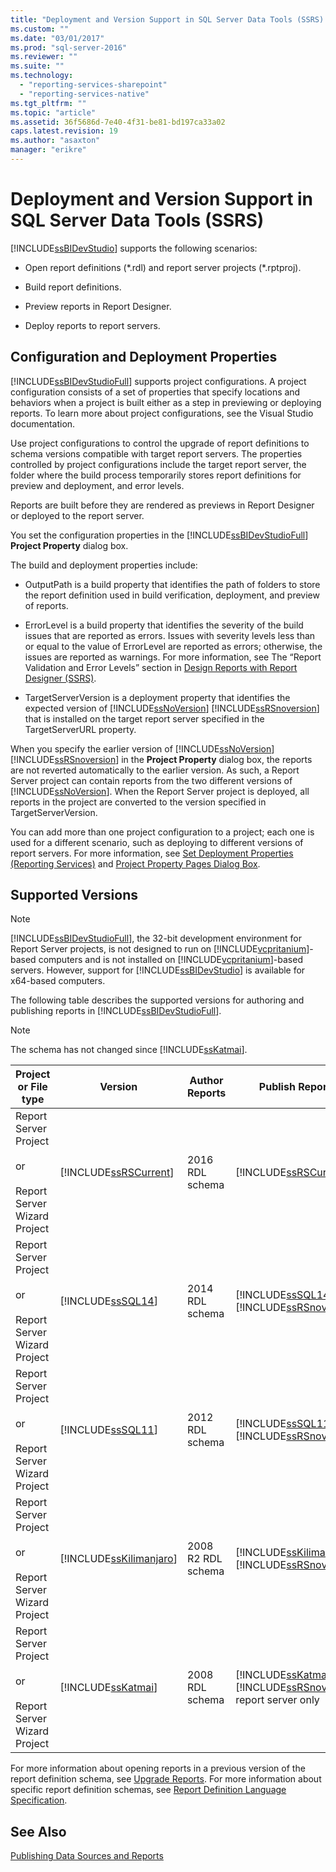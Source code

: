 ```yaml
---
title: "Deployment and Version Support in SQL Server Data Tools (SSRS) | Microsoft Docs"
ms.custom: ""
ms.date: "03/01/2017"
ms.prod: "sql-server-2016"
ms.reviewer: ""
ms.suite: ""
ms.technology: 
  - "reporting-services-sharepoint"
  - "reporting-services-native"
ms.tgt_pltfrm: ""
ms.topic: "article"
ms.assetid: 36f5686d-7e40-4f31-be81-bd197ca33a02
caps.latest.revision: 19
ms.author: "asaxton"
manager: "erikre"
---
```

# Deployment and Version Support in SQL Server Data Tools (SSRS)
  [!INCLUDE[ssBIDevStudio](../../analysis-services/includes/ssbidevstudio-md.md)] supports the following scenarios:  
  
-   Open report definitions (*.rdl) and report server projects (\*.rptproj).  
  
-   Build report definitions.  
  
-   Preview reports in Report Designer.  
  
-   Deploy reports to report servers.  
  
##  <a name="bkmk_ConfigurationandDeploymentProperties"></a> Configuration and Deployment Properties  
 [!INCLUDE[ssBIDevStudioFull](../../analysis-services/includes/ssbidevstudiofull-md.md)] supports project configurations. A project configuration consists of a set of properties that specify locations and behaviors when a project is built either as a step in previewing or deploying reports. To learn more about project configurations, see the Visual Studio documentation.  
  
 Use project configurations to control the upgrade of report definitions to schema versions compatible with target report servers. The properties controlled by project configurations include the target report server, the folder where the build process temporarily stores report definitions for preview and deployment, and error levels.  
  
 Reports are built before they are rendered as previews in Report Designer or deployed to the report server.  
  
 You set the configuration properties in the [!INCLUDE[ssBIDevStudioFull](../../analysis-services/includes/ssbidevstudiofull-md.md)] **Project Property** dialog box.  
  
 The build and deployment properties include:  
  
-   OutputPath is a build property that identifies the path of folders to store the report definition used in build verification, deployment, and preview of reports.  
  
-   ErrorLevel is a build property that identifies the severity of the build issues that are reported as errors. Issues with severity levels less than or equal to the value of ErrorLevel are reported as errors; otherwise, the issues are reported as warnings. For more information, see The “Report Validation and Error Levels” section in [Design Reports with Report Designer &#40;SSRS&#41;](../../reporting-services/tools/design-reporting-services-paginated-reports-with-report-designer-ssrs.md).  
  
-   TargetServerVersion is a deployment property that identifies the expected version of [!INCLUDE[ssNoVersion](../../advanced-analytics/r-services/includes/ssnoversion-md.md)] [!INCLUDE[ssRSnoversion](../../advanced-analytics/r-services/includes/ssrsnoversion-md.md)] that is installed on the target report server specified in the TargetServerURL property.  
  
 When you specify the earlier version of [!INCLUDE[ssNoVersion](../../advanced-analytics/r-services/includes/ssnoversion-md.md)] [!INCLUDE[ssRSnoversion](../../advanced-analytics/r-services/includes/ssrsnoversion-md.md)] in the **Project Property** dialog box, the reports are not reverted automatically to the earlier version. As such, a Report Server project can contain reports from the two different versions of [!INCLUDE[ssNoVersion](../../advanced-analytics/r-services/includes/ssnoversion-md.md)]. When the Report Server project is deployed, all reports in the project are converted to the version specified in TargetServerVersion.  
  
 You can add more than one project configuration to a project; each one is used for a different scenario, such as deploying to different versions of report servers. For more information, see [Set Deployment Properties &#40;Reporting Services&#41;](../../reporting-services/tools/set-deployment-properties-reporting-services.md) and [Project Property Pages Dialog Box](../../reporting-services/tools/project-property-pages-dialog-box.md).  
  
##  <a name="bkmk_SupportedVersions"></a> Supported Versions  
  
> [!NOTE]  
>  [!INCLUDE[ssBIDevStudioFull](../../analysis-services/includes/ssbidevstudiofull-md.md)], the 32-bit development environment for Report Server projects, is not designed to run on [!INCLUDE[vcpritanium](../../analysis-services/data-mining/includes/vcpritanium-md.md)]-based computers and is not installed on [!INCLUDE[vcpritanium](../../analysis-services/data-mining/includes/vcpritanium-md.md)]-based servers. However, support for [!INCLUDE[ssBIDevStudio](../../analysis-services/includes/ssbidevstudio-md.md)] is available for x64-based computers.  
  
 The following table describes the supported versions for authoring and publishing reports in [!INCLUDE[ssBIDevStudioFull](../../analysis-services/includes/ssbidevstudiofull-md.md)].  
  
> [!NOTE]  
>  The schema has not changed since [!INCLUDE[ssKatmai](../../analysis-services/data-mining/includes/sskatmai-md.md)].  
  
|Project or File type|Version|Author Reports|Publish Reports|Notes|  
|--------------------------|-------------|--------------------|---------------------|-----------|  
|Report Server Project<br /><br /> or<br /><br /> Report Server Wizard Project|[!INCLUDE[ssRSCurrent](../../reporting-services/includes/ssrscurrent-md.md)]|2016 RDL schema|[!INCLUDE[ssRSCurrent](../../reporting-services/includes/ssrscurrent-md.md)]||  
|Report Server Project<br /><br /> or<br /><br /> Report Server Wizard Project|[!INCLUDE[ssSQL14](../../analysis-services/includes/sssql14-md.md)]|2014 RDL schema|[!INCLUDE[ssSQL14](../../analysis-services/includes/sssql14-md.md)] [!INCLUDE[ssRSnoversion](../../advanced-analytics/r-services/includes/ssrsnoversion-md.md)]||  
|Report Server Project<br /><br /> or<br /><br /> Report Server Wizard Project|[!INCLUDE[ssSQL11](../../analysis-services/includes/sssql11-md.md)]|2012 RDL schema|[!INCLUDE[ssSQL11](../../analysis-services/includes/sssql11-md.md)] [!INCLUDE[ssRSnoversion](../../advanced-analytics/r-services/includes/ssrsnoversion-md.md)]||  
|Report Server Project<br /><br /> or<br /><br /> Report Server Wizard Project|[!INCLUDE[ssKilimanjaro](../../analysis-services/instances/install/windows/includes/sskilimanjaro-md.md)]|2008 R2 RDL schema|[!INCLUDE[ssKilimanjaro](../../analysis-services/instances/install/windows/includes/sskilimanjaro-md.md)] [!INCLUDE[ssRSnoversion](../../advanced-analytics/r-services/includes/ssrsnoversion-md.md)]||  
|Report Server Project<br /><br /> or<br /><br /> Report Server Wizard Project|[!INCLUDE[ssKatmai](../../analysis-services/data-mining/includes/sskatmai-md.md)]|2008 RDL schema|[!INCLUDE[ssKatmai](../../analysis-services/data-mining/includes/sskatmai-md.md)] [!INCLUDE[ssRSnoversion](../../advanced-analytics/r-services/includes/ssrsnoversion-md.md)] report server only|Upgrades 2003 RDL and 2005 RDL to the 2008 RDL schema locally.|  
  
 For more information about opening reports in a previous version of the report definition schema, see [Upgrade Reports](../../reporting-services/install/windows/upgrade-reports.md). For more information about specific report definition schemas, see [Report Definition Language Specification](http://go.microsoft.com/fwlink/?linkid=116865).  
  
## See Also  
 [Publishing Data Sources and Reports](../../reporting-services/reports/publishing-data-sources-and-reports.md)  
  
  